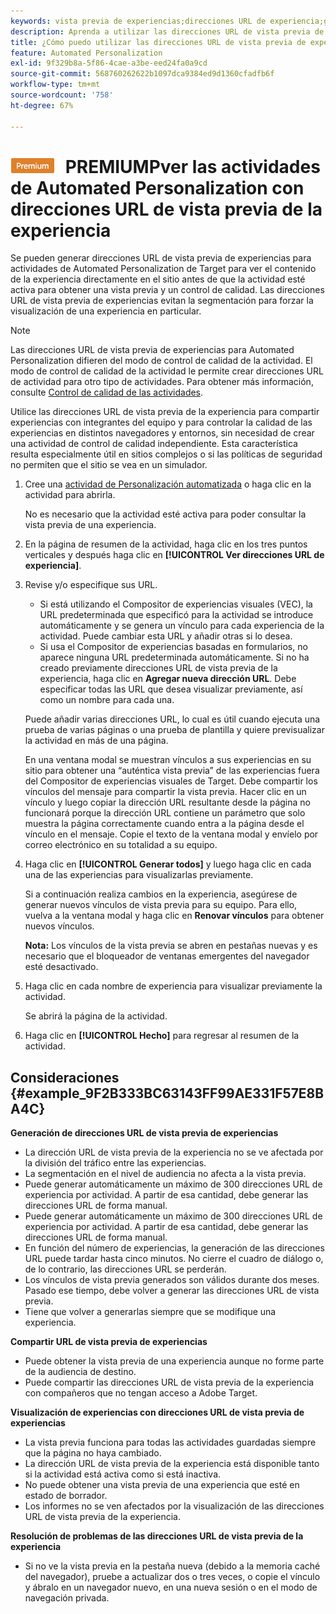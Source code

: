 ```yaml
---
keywords: vista previa de experiencias;direcciones URL de experiencia;generar direcciones URL;ver direcciones URL de experiencia
description: Aprenda a utilizar las direcciones URL de vista previa de la experiencia para actividades de Adobe [!DNL Target] Automated Personalization para ver el contenido de la experiencia directamente en el sitio antes de que la actividad esté activa.
title: ¿Cómo puedo utilizar las direcciones URL de vista previa de experiencia en actividades de Automated Personalization?
feature: Automated Personalization
exl-id: 9f329b8a-5f86-4cae-a3be-eed24fa0a9cd
source-git-commit: 568760262622b1097dca9384ed9d1360cfadfb6f
workflow-type: tm+mt
source-wordcount: '758'
ht-degree: 67%

---
```


# ![](/help/assets/premium.png) PREMIUMPver las actividades de Automated Personalization con direcciones URL de vista previa de la experiencia

Se pueden generar direcciones URL de vista previa de experiencias para actividades de Automated Personalization de Target para ver el contenido de la experiencia directamente en el sitio antes de que la actividad esté activa para obtener una vista previa y un control de calidad. Las direcciones URL de vista previa de experiencias evitan la segmentación para forzar la visualización de una experiencia en particular.

>[!NOTE]
>
>Las direcciones URL de vista previa de experiencias para Automated Personalization difieren del modo de control de calidad de la actividad. El modo de control de calidad de la actividad le permite crear direcciones URL de actividad para otro tipo de actividades. Para obtener más información, consulte [Control de calidad de las actividades](/help/c-activities/c-activity-qa/activity-qa.md).

Utilice las direcciones URL de vista previa de la experiencia para compartir experiencias con integrantes del equipo y para controlar la calidad de las experiencias en distintos navegadores y entornos, sin necesidad de crear una actividad de control de calidad independiente. Esta característica resulta especialmente útil en sitios complejos o si las políticas de seguridad no permiten que el sitio se vea en un simulador.

1. Cree una [actividad de Personalización automatizada](/help/c-activities/t-automated-personalization/create-ap-activity.md#task_8AAF837796D74CF893CA2F88BA1491C9) o haga clic en la actividad para abrirla.

   No es necesario que la actividad esté activa para poder consultar la vista previa de una experiencia.
1. En la página de resumen de la actividad, haga clic en los tres puntos verticales y después haga clic en **[!UICONTROL Ver direcciones URL de experiencia]**.
1. Revise y/o especifique sus URL.

   * Si está utilizando el Compositor de experiencias visuales (VEC), la URL predeterminada que especificó para la actividad se introduce automáticamente y se genera un vínculo para cada experiencia de la actividad. Puede cambiar esta URL y añadir otras si lo desea.
   * Si usa el Compositor de experiencias basadas en formularios, no aparece ninguna URL predeterminada automáticamente. Si no ha creado previamente direcciones URL de vista previa de la experiencia, haga clic en **Agregar nueva dirección URL**. Debe especificar todas las URL que desea visualizar previamente, así como un nombre para cada una.

   Puede añadir varias direcciones URL, lo cual es útil cuando ejecuta una prueba de varias páginas o una prueba de plantilla y quiere previsualizar la actividad en más de una página.

   En una ventana modal se muestran vínculos a sus experiencias en su sitio para obtener una “auténtica vista previa” de las experiencias fuera del Compositor de experiencias visuales de Target. Debe compartir los vínculos del mensaje para compartir la vista previa. Hacer clic en un vínculo y luego copiar la dirección URL resultante desde la página no funcionará porque la dirección URL contiene un parámetro que solo muestra la página correctamente cuando entra a la página desde el vínculo en el mensaje. Copie el texto de la ventana modal y envíelo por correo electrónico en su totalidad a su equipo.
1. Haga clic en **[!UICONTROL Generar todos]** y luego haga clic en cada una de las experiencias para visualizarlas previamente.

   Si a continuación realiza cambios en la experiencia, asegúrese de generar nuevos vínculos de vista previa para su equipo. Para ello, vuelva a la ventana modal y haga clic en **Renovar vínculos** para obtener nuevos vínculos.

   **Nota:** Los vínculos de la vista previa se abren en pestañas nuevas y es necesario que el bloqueador de ventanas emergentes del navegador esté desactivado.

1. Haga clic en cada nombre de experiencia para visualizar previamente la actividad.

   Se abrirá la página de la actividad.
1. Haga clic en **[!UICONTROL Hecho]** para regresar al resumen de la actividad.

## Consideraciones {#example_9F2B333BC63143FF99AE331F57E8BA4C}

**Generación de direcciones URL de vista previa de experiencias**

* La dirección URL de vista previa de la experiencia no se ve afectada por la división del tráfico entre las experiencias.
* La segmentación en el nivel de audiencia no afecta a la vista previa.
* Puede generar automáticamente un máximo de 300 direcciones URL de experiencia por actividad. A partir de esa cantidad, debe generar las direcciones URL de forma manual.
* Puede generar automáticamente un máximo de 300 direcciones URL de experiencia por actividad. A partir de esa cantidad, debe generar las direcciones URL de forma manual.
* En función del número de experiencias, la generación de las direcciones URL puede tardar hasta cinco minutos. No cierre el cuadro de diálogo o, de lo contrario, las direcciones URL se perderán.
* Los vínculos de vista previa generados son válidos durante dos meses. Pasado ese tiempo, debe volver a generar las direcciones URL de vista previa.
* Tiene que volver a generarlas siempre que se modifique una experiencia.

**Compartir URL de vista previa de experiencias**

* Puede obtener la vista previa de una experiencia aunque no forme parte de la audiencia de destino.
* Puede compartir las direcciones URL de vista previa de la experiencia con compañeros que no tengan acceso a Adobe Target.

**Visualización de experiencias con direcciones URL de vista previa de experiencias**

* La vista previa funciona para todas las actividades guardadas siempre que la página no haya cambiado.
* La dirección URL de vista previa de la experiencia está disponible tanto si la actividad está activa como si está inactiva.
* No puede obtener una vista previa de una experiencia que esté en estado de borrador.
* Los informes no se ven afectados por la visualización de las direcciones URL de vista previa de la experiencia.

**Resolución de problemas de las direcciones URL de vista previa de la experiencia**

* Si no ve la vista previa en la pestaña nueva (debido a la memoria caché del navegador), pruebe a actualizar dos o tres veces, o copie el vínculo y ábralo en un navegador nuevo, en una nueva sesión o en el modo de navegación privada.
